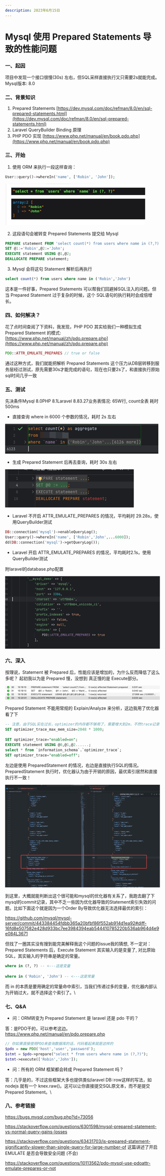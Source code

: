 ```yaml
---
description: 2023年6月15日
---
```


# Mysql 使用 Prepared Statements 导致的性能问题

### 一、起因

项目中发现一个接口很慢(30s) 左右，但SQL采样直接执行又只需要2s就能完成。Mysql版本: 8.0

### 二、背景知识

1. Prepared Statements [https://dev.mysql.com/doc/refman/8.0/en/sql-prepared-statements.html](https://dev.mysql.com/doc/refman/8.0/en/sql-prepared-statements.html)
2. Laravel QueryBuilder Binding 原理
3. PHP PDO 实现 [https://www.php.net/manual/en/book.pdo.php](https://www.php.net/manual/en/book.pdo.php)

### 三、开始

1. 使用 ORM 来执行一段这样查询：

```php
User::query()->whereIn('name', ['Robin', 'John']);
```

![image](../assets/image%20(4)%20(1).png)

2. 这段语句会被转变 Prepared Statements 提交给 Mysql

```sql
PREPARE statement FROM 'select count(*) from users where name in (?,?)';
SET @1:='Robin',@2:='John';
EXECUTE statement USING @1,@2;
DEALLOCATE PREPARE statement;
```

3. Mysql 会将这句 Statement 解析后再执行

```sql
select count(*) from users where name in ('Robin','John')
```

这本是一件好事，Prepared Statements 可以帮我们回避掉SQL注入的问题。但当 Prepared Statement 过于复杂的时候，这个 SQL语句的执行耗时会成倍增长。

### 四、如何解决？

花了点时间查阅了下资料，我发现，PHP PDO 其实给我们一种模拟生成 Prepared Statement 的模式:[https://www.php.net/manual/zh/pdo.prepare.php](https://www.php.net/manual/zh/pdo.prepare.php)

```php
PDO::ATTR_EMULATE_PREPARES // true or false
```

通过这种方式，我们就能把解析 Prepared Statements 这个压力从DB层转移到服务层经过测试，原先需要30s才能完成的语句，现在也只要2s了，和直接执行原始sql时间几乎一致

### 五、测试

先决条件Mysql 8.0PHP 8.1Laravel 8.83.27业务表情况: 65W行, count全表 耗时 500ms

* 直接查询 where in 6000 个参数的情况，耗时 2s 左右

![image](../assets/image%20(5)%20(1).png)

* 生成 Prepared Statement 后再去查询，耗时 30s 左右

![image](../assets/image%20(6).png)

* Laravel 不开启 ATTR\_EMULATE\_PREPARES 的情况，平均耗时 29.28s，使用QueryBuilder测试

```php
DB::connection('mysql')->enableQueryLog();
User::query()->whereIn('name', ['Robin','John',...6000]);
dd(DB::connection('mysql')->getQueryLog());
```

* Laravel 开启 ATTR\_EMULATE\_PREPARES 的情况，平均耗时2.1s，使用QueryBuilder测试

附laravel的database.php配置

![image](../assets/image%20(7).png)

### 六、深入

按理说，Statement 被 Prepared 后，性能应该是增加的，为什么反而降低了这么多呢？ 起初我以为是 Prepared 慢，没想到 真正慢的是 Execute部分。

![image](../assets/image%20(10).png)

Prepared Statement 不能用常规的 Explain/Analyze 来分析，这边我用了优化器看了下

```sql
-- 注意，由于SQL实在过长，optimizer的内存都不够用了，需要增大到2m，不然trace记录不全
SET optimizer_trace_max_mem_size=2048 * 1000;

SET optimizer_trace="enabled=on";
EXECUTE statement USING @0,@1,@2......;
select * from `information_schema`.`optimizer_trace`;
SET optimizer_trace="enabled=off";
```

左边是使用 PreparedStatement 的情况，右边是直接执行SQL的情况。PreparedStatement 执行时，优化器认为由于开销的原因，最优索引居然和直接执行不一致！

![image](../assets/image%20(9).png)

到这里，大概就能判断出这个很可能和mysql的优化器有关系了，我跑去翻了下mysql的commit记录，其中不乏一些因为优化器导致的Statement索引失效的问题。比如下面这个就是因为一个Order By导致优化器无法选择最优的索引：

https://github.com/mysql/mysql-server/commit/443384454fdbb365a20bfbf86f552ab914d1ea92#diff-16fd8e507582e428d933bc7ee3984394eab544410785220b536ab964d4e9e084L3671

但找了一圈其实没有搜到能完美解释我这个问题的issue我的猜想, 不一定对：Prepared Statements 后，Execute Statement 其实输入的是变量了, 对比原始SQL，其实输入的字符串是确定的常量。

```sql
where in (?, ?) -- <---这是变量

where in ('Robin', 'John') -- <---这是常量
```

而 in 的本质是要用确定的常量命中索引，当我们传递过多的变量，优化器内部认为开销过大，就不选择这个索引了。\


### 七、Q\&A

* 问：ORM转变为 Prepared Statement 是 laravel 还是 pdo 干的？

答：是PDO干的，可以参考这边。https://www.php.net/manual/en/pdo.prepare.php

```php
// 你如果直接使用PDO来查询数据库的话，代码看起来就是这样的
$pdo = new PDO('host','user','password'); 
$stmt = $pdo->prepare("select * from users where name in (?,?)");
$stmt->execute(['Robin','John']);
```

* 问：所有的 ORM 框架都会转成 Prepared Statement 吗？

答：几乎是的，不过这些框架大多也提供类似laravel DB::row这样的写法，如 nodejs 就有一个 knex.raw()。这可以让你直接提交SQL原文本，而不是提交 Prepared Statement。\


### 八、参考链接

https://bugs.mysql.com/bug.php?id=73056

https://stackoverflow.com/questions/6301598/mysql-prepared-statement-vs-normal-query-gains-losses

https://stackoverflow.com/questions/63431703/is-prepared-statement-significantly-slower-than-single-query-for-large-number-of
这篇讲述了开启 EMULATE 是否会导致安全问题 (不会)


https://stackoverflow.com/questions/10113562/pdo-mysql-use-pdoattr-emulate-prepares-or-not

